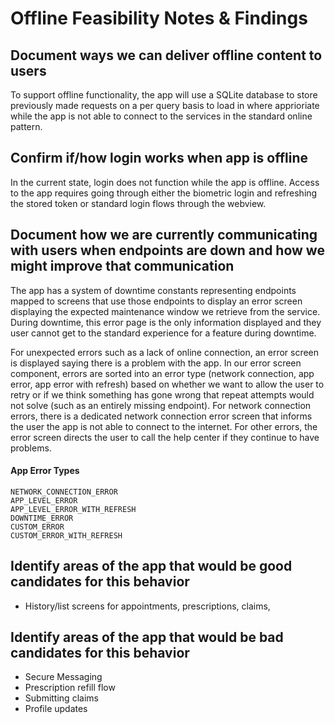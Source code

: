 # Offline Feasibility Notes & Findings

## Document ways we can deliver offline content to users
To support offline functionality, the app will use a SQLite database to store previously made requests on a per query basis to load in where apprioriate while the app is not able to connect to the services in the standard online pattern. 

## Confirm if/how login works when app is offline
In the current state, login does not function while the app is offline. Access to the app requires going through either the biometric login and refreshing the stored token or standard login flows through the webview.

## Document how we are currently communicating with users when endpoints are down and how we might improve that communication
The app has a system of downtime constants representing endpoints mapped to screens that use those endpoints to display an error screen displaying the expected maintenance window we retrieve from the service. During downtime, this error page is the only information displayed and they user cannot get to the standard experience for a feature during downtime. 

For unexpected errors such as a lack of online connection, an error screen is displayed saying there is a problem with the app. In our error screen component, errors are sorted into an error type (network connection, app error, app error with refresh) based on whether we want to allow the user to retry or if we think something has gone wrong that repeat attempts would not solve (such as an entirely missing endpoint). For network connection errors, there is a dedicated network connection error screen that informs the user the app is not able to connect to the internet. For other errors, the error screen directs the user to call the help center if they continue to have problems.

#### App Error Types
```
NETWORK_CONNECTION_ERROR
APP_LEVEL_ERROR
APP_LEVEL_ERROR_WITH_REFRESH
DOWNTIME_ERROR
CUSTOM_ERROR
CUSTOM_ERROR_WITH_REFRESH
```

## Identify areas of the app that would be good candidates for this behavior
- History/list screens for appointments, prescriptions, claims, 

## Identify areas of the app that would be bad candidates for this behavior
- Secure Messaging
- Prescription refill flow
- Submitting claims
- Profile updates
